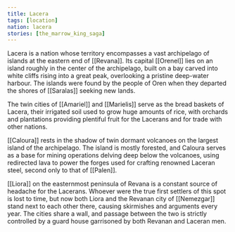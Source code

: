 ```yaml
---
title: Lacera
tags: [location]
nation: lacera
stories: [the_marrow_king_saga]
---
```


Lacera is a nation whose territory encompasses a vast archipelago of islands at the eastern end of [[Revana]]. Its capital [[Orenel]] lies on an island roughly in the center of the archipelago, built on a bay carved into white cliffs rising into a great peak, overlooking a pristine deep-water harbour. The islands were found by the people of Oren when they departed the shores of [[Saralas]] seeking new lands.

The twin cities of [[Amariel]] and [[Marielis]] serve as the bread baskets of Lacera, their irrigated soil used to grow huge amounts of rice, with orchards and plantations providing plentiful fruit for the Lacerans and for trade with other nations.

[[Caloura]] rests in the shadow of twin dormant volcanoes on the largest island of the archipelago. The island is mostly forested, and Caloura serves as a base for mining operations delving deep below the volcanoes, using redirected lava to power the forges used for crafting renowned Laceran steel, second only to that of [[Palen]].

[[Liora]] on the easternmost peninsula of Revana is a constant source of headache for the Lacerans. Whoever were the true first settlers of this spot is lost to time, but now both Liora and the Revanan city of [[Nemezgar]] stand next to each other there, causing skirmishes and arguments every year. The cities share a wall, and passage between the two is strictly controlled by a guard house garrisoned by both Revanan and Laceran men.